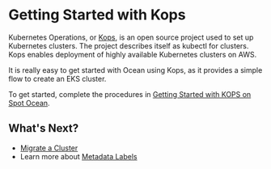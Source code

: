 # Getting Started with Kops

Kubernetes Operations, or [Kops](https://github.com/kubernetes/Kops), is an open source project used to set up Kubernetes clusters. The project describes itself as kubectl for clusters. Kops enables deployment of highly available Kubernetes clusters on AWS.

It is really easy to get started with Ocean using Kops, as it provides a simple flow to create an EKS cluster.

To get started, complete the procedures in [Getting Started with KOPS on Spot Ocean](https://kops.sigs.k8s.io/getting_started/spot-ocean/).

## What's Next?

- [Migrate a Cluster](ocean/tools-and-integrations/kops/migrate-cluster.md)
- Learn more about [Metadata Labels](ocean/tools-and-integrations/kops/metadata-labels.md)
